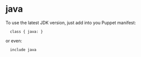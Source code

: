java
====

To use the latest JDK version, just add into you Puppet manifest:

      class { java: }

or even:

      include java

